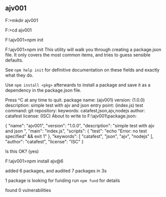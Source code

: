 ## ajv001

F:\>mkdir ajv001

F:\>cd ajv001

F:\ajv001>npm init

F:\ajv001>npm init
This utility will walk you through creating a package.json file.
It only covers the most common items, and tries to guess sensible defaults.

See `npm help init` for definitive documentation on these fields
and exactly what they do.

Use `npm install <pkg>` afterwards to install a package and
save it as a dependency in the package.json file.

Press ^C at any time to quit.
package name: (ajv001)
version: (1.0.0)
description: simple test with ajv and json 
entry point: (index.js)
test command:
git repository:
keywords: catafest,json,ajv,nodejs
author: catafest
license: (ISC)
About to write to F:\ajv001\package.json:

{
  "name": "ajv001",
  "version": "1.0.0",
  "description": "simple test with ajv and json ",
  "main": "index.js",
  "scripts": {
    "test": "echo \"Error: no test specified\" && exit 1"
  },
  "keywords": [
    "catafest",
    "json",
    "ajv",
    "nodejs"
  ],
  "author": "catafest",
  "license": "ISC"
}


Is this OK? (yes)


F:\ajv001>npm install ajv@6

added 6 packages, and audited 7 packages in 3s

1 package is looking for funding
  run `npm fund` for details

found 0 vulnerabilities
